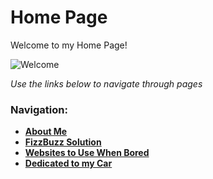 # Home Page
Welcome to my Home Page!

![Welcome](https://media.istockphoto.com/vectors/abstract-vector-landscape-nature-or-outdoor-mountain-view-silhouette-vector-id1004093210?k=20&m=1004093210&s=612x612&w=0&h=mwSVtW_0s8pBtdASaVuIQ4ky32pdaXj6Fpng5nDIPVE=)

*Use the links below to navigate through pages*
### Navigation:
- __[About Me](https://github.com/noahmcallister04/aboutme)__
- __[FizzBuzz Solution](https://github.com/noahmcallister04/fizzbuzz-solution)__
- __[Websites to Use When Bored](https://github.com/noahmcallister04/boredwebsites)__
- __[Dedicated to my Car](https://github.com/noahmcallister04/mycar)__
